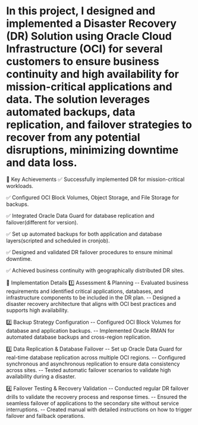 # In this project, I designed and implemented a Disaster Recovery (DR) Solution using Oracle Cloud Infrastructure (OCI) for several customers to ensure business continuity and high availability for mission-critical applications and data. The solution leverages automated backups, data replication, and failover strategies to recover from any potential disruptions, minimizing downtime and data loss.

🔹 Key Achievements
✅ Successfully implemented DR for mission-critical workloads.

✅ Configured OCI Block Volumes, Object Storage, and File Storage for backups.

✅ Integrated Oracle Data Guard for database replication and failover(different for version).

✅ Set up automated backups for both application and database layers(scripted and scheduled in cronjob).

✅ Designed and validated DR failover procedures to ensure minimal downtime.

✅ Achieved business continuity with geographically distributed DR sites.

🔹 Implementation Details
1️⃣ Assessment & Planning
	-- Evaluated business requirements and identified critical applications, databases, and infrastructure components to be included in the DR plan.
	-- Designed a disaster recovery architecture that aligns with OCI best practices and supports high availability.

2️⃣ Backup Strategy Configuration
	-- Configured OCI Block Volumes for database and application backups.
	-- Implemented Oracle RMAN for automated database backups and cross-region replication.

3️⃣ Data Replication & Database Failover
	-- Set up Oracle Data Guard for real-time database replication across multiple OCI regions.
	-- Configured synchronous and asynchronous replication to ensure data consistency across sites.
	-- Tested automatic failover scenarios to validate high availability during a disaster.
 
4️⃣ Failover Testing & Recovery Validation
	-- Conducted regular DR failover drills to validate the recovery process and response times.
	-- Ensured the seamless failover of applications to the secondary site without service interruptions.
	-- Created manual with detailed instructions on how to trigger failover and failback operations.
